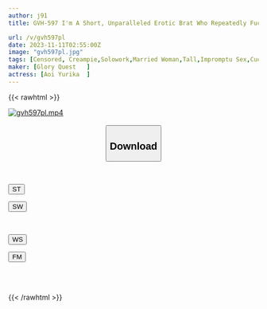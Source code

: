 ```yaml
---
author: j91
title: GVH-597 I'm A Short, Unparalleled Erotic Brat Who Repeatedly Fucked And Creampied The Tall, Big-breasted Mom Of My Dreams Within 4 Seconds Of Meeting Her. Yurika Aoi

url: /v/gvh597pl
date: 2023-11-11T02:55:00Z
image: "gvh597pl.jpg"
tags: [Censored, Creampie,Solowork,Married Woman,Tall,Impromptu Sex,Cuckold	]
maker: [Glory Quest   ]
actress: [Aoi Yurika  ]
---
```



{{< rawhtml >}}

<div class="video" data-videoid="jWpKXGObPWUDXO">
    <a href="javascript:;">
        <img src="https://my.j91.asia/v/gvh597pl/gvh597pl.jpg" width="WIDTH" height="HEIGHT" alt="gvh597pl.mp4" loading="lazy">
    </a>
</div>

<script type="text/javascript" src="https://j91.asia/asset/on-demand-st.js"></script>

<br>
  <link rel="stylesheet" href="https://j91.asia/asset/bs5.css">
  
  <center>
  <button class="btn btn-primary" type="button" data-bs-toggle="collapse" data-bs-target=".multi-collapse" aria-expanded="false" aria-controls="multiCollapseExample1 multiCollapseExample2"><h2>Download</h2></button></center>
</p>
<div class="row">
  <div class="col">
    <div class="collapse multi-collapse" id="multiCollapseExample1">
      <div class="card card-body">
	      	      <br>
<div class="buttons">  
<p><a href="https://streamtape.to/v/jWpKXGObPWUDXO" target="_blank"><button class="btn-hover color-3"><i class="fa fa-download"></i> ST</button></a></p>
<p><a href="https://sfastwish.com/k5i8azzb38fe" target="_blank"><button class="btn-hover color-2"><i class="fa fa-download"></i> SW</button></a></p></div>
    </div>
  </div>
</div>
  <div class="col">
    <div class="collapse multi-collapse" id="multiCollapseExample2">
      <div class="card card-body">
	      <br>
<div class="buttons">
<p><a href="javascript:;" target="_blank"><button class="btn-hover color-9"><i class="fa fa-download"></i> WS</button></a></p>
<p><a href="javascript:;" target="_blank"><button class="btn-hover color-8"><i class="fa fa-download"></i> FM</button></a></p></div>
<br><br>
      </div>
    </div>
  </div>
</div>

{{< /rawhtml >}}
